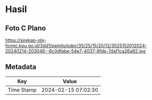 # Hasil

## Foto C Plano

https://sirekap-obj-formc.kpu.go.id/3dd1/pemilu/pdpr/35/25/15/20/12/3525152012024-20240214-203046--6c0dfabe-54e7-4037-8fde-7daf1ca26a92.jpg


## Metadata

| Key        | Value               |
| ---------- | ------------------- |
| Time Stamp | 2024-02-15 07:02:30 |



